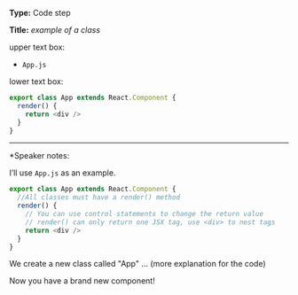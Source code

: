 **Type:** Code step

**Title:** *example of a class*

upper text box:

* `App.js`

lower text box:

```js
export class App extends React.Component {
  render() {    
    return <div />
  }
}
```

------

*Speaker notes: 

I’ll use `App.js` as an example.

```js
export class App extends React.Component {
  //All classes must have a render() method
  render() {
    // You can use control statements to change the return value
    // render() can only return one JSX tag, use <div> to nest tags
    return <div />
  }
}
```

We create a new class called "App" ... (more explanation for the code)

Now you have a brand new component!